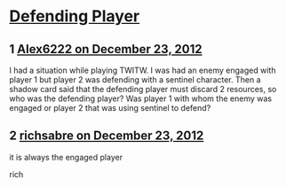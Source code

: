 # [Defending Player](https://community.fantasyflightgames.com/topic/76115-defending-player/)

## 1 [Alex6222 on December 23, 2012](https://community.fantasyflightgames.com/topic/76115-defending-player/?do=findComment&comment=738277)

I had a situation while playing TWITW. I was had an enemy engaged with player 1 but player 2 was defending with a sentinel character. Then a shadow card said that the defending player must discard 2 resources, so who was the defending player? Was player 1 with whom the enemy was engaged or player 2 that was using sentinel to defend? 

## 2 [richsabre on December 23, 2012](https://community.fantasyflightgames.com/topic/76115-defending-player/?do=findComment&comment=738278)

it is always the engaged player

rich

